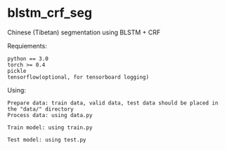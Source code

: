# blstm_crf_seg
Chinese (Tibetan) segmentation using BLSTM + CRF

Requiements:
    
    python == 3.0
    torch >= 0.4
    pickle
    tensorflow(optional, for tensorboard logging)

Using:
    
    Prepare data: train data, valid data, test data should be placed in the "data/" directory
    Process data: using data.py
    
    Train model: using train.py

    Test model: using test.py
